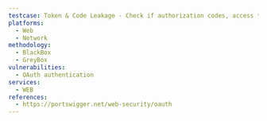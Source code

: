```yaml
---
testcase: Token & Code Leakage - Check if authorization codes, access tokens, or ID tokens can be sent to attacker-controlled URLs via redirect_uri, request_uri, or open redirects. Web (HTTP/HTTPS) service
platforms: 
  - Web
  - Network
methodology: 
  - BlackBox
  - GreyBox
vulnerabilities:
  - OAuth authentication
services:
  - WEB
references:
  - https://portswigger.net/web-security/oauth
---
```

